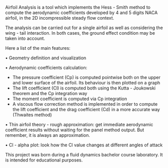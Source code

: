 Airfoil Analysis is a tool which implements the Hess - Smith method to compute the aerodynamic coefficients developed by 4 and 5 digits NACA airfoil, in the 2D incompressible steady flow context.

The analysis can be carried out for a single airfoil as well as considering the wing - tail interaction. In both cases, the ground effect condition may be taken into account.


Here a list of the main features:

• Geometry definition and visualization

• Aerodynamic coefficients calculation: 
- The pressure coefficient (Cp) is computed pointwise both on the upper and lower surface of the airfoil. Its behaviour is then plotted on a graph
- The lift coefficient (Cl) is computed both using the Kutta - Joukowski theorem and the Cp integration way
- The moment coefficient is computed via Cp integration
- A viscous flow correction method is implemented in order to compute the lift coefficient and the drag coefficient (Cd) in a more accurate way (Thwaites method)

• Thin airfoil theory - rough approximation: get immediate aerodynamic coefficient results without waiting for the panel method output. But remember, it is always an approximation.

• Cl - alpha plot: look how the Cl value changes at different angles of attack


This project was born during a fluid dynamics bachelor course laboratory. It is intended for educational purposes.
